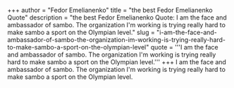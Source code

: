 +++
author = "Fedor Emelianenko"
title = "the best Fedor Emelianenko Quote"
description = "the best Fedor Emelianenko Quote: I am the face and ambassador of sambo. The organization I'm working is trying really hard to make sambo a sport on the Olympian level."
slug = "i-am-the-face-and-ambassador-of-sambo-the-organization-im-working-is-trying-really-hard-to-make-sambo-a-sport-on-the-olympian-level"
quote = '''I am the face and ambassador of sambo. The organization I'm working is trying really hard to make sambo a sport on the Olympian level.'''
+++
I am the face and ambassador of sambo. The organization I'm working is trying really hard to make sambo a sport on the Olympian level.
